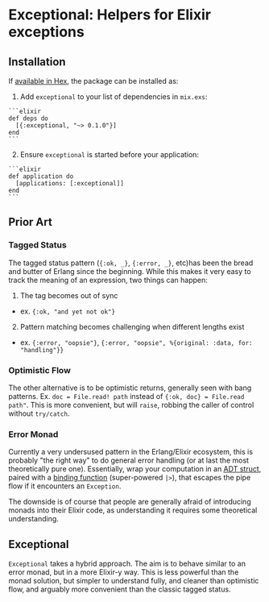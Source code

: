 # Exceptional: Helpers for Elixir exceptions

## Installation

If [available in Hex](https://hex.pm/docs/publish), the package can be installed as:

  1. Add `exceptional` to your list of dependencies in `mix.exs`:

    ```elixir
    def deps do
      [{:exceptional, "~> 0.1.0"}]
    end
    ```

  2. Ensure `exceptional` is started before your application:

    ```elixir
    def application do
      [applications: [:exceptional]]
    end
    ```

## Prior Art
### Tagged Status
The tagged status pattern (`{:ok, _}`, `{:error, _}`, etc)has been the
bread and butter of Erlang since the beginning. While this makes it very easy to
track the meaning of an expression, two things can happen:

1. The tag becomes out of sync
  - ex. `{:ok, "and yet not ok"}`

2. Pattern matching becomes challenging when different lengths exist
  - ex. `{:error, "oopsie"}`, `{:error, "oopsie", %{original: :data, for: "handling"}}`

### Optimistic Flow
The other alternative is to be optimistic returns, generally seen with bang patterns.
Ex. `doc = File.read! path` instead of `{:ok, doc} = File.read path"`. This is
more convenient, but will `raise`, robbing the caller of control without `try/catch`.

### Error Monad
Currently a very undersused pattern in the Erlang/Elixir ecosystem, this is probably
"the right way" to do general error handling (or at last the most theoretically pure one).
Essentially, wrap your computation in an [ADT struct](https://hex.pm/packages/algae),
paired with a [binding function](https://hexdocs.pm/witchcraft/Witchcraft.Monad.Operator.html#%3E%3E%3E/2)
(super-powered `|>`), that escapes the pipe flow if it encounters an `Exception`.

The downside is of course that people are generally afraid of introducing monads into
their Elixir code, as understanding it requires some theoretical understanding.

## Exceptional
`Exceptional` takes a hybrid approach. The aim is to behave similar to an error monad,
but in a more Elixir-y way. This is less powerful than the monad solution, but simpler to
understand fully, and cleaner than optimistic flow, and arguably more convenient than the
classic tagged status.
